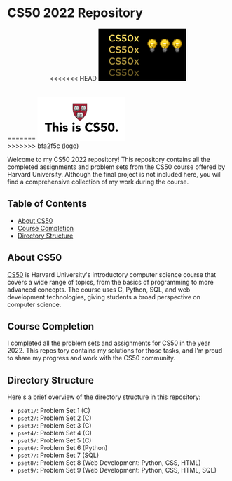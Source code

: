 # CS50 2022 Repository

<div align="center">
<<<<<<< HEAD
  <img src="cs50.jpg" width="200" alt="CS50 Logo" />
</div>

<br>
<br>
=======
  <img src="cs50.png/" width="200" alt="CS50 Logo" />
</div>

<br>
>>>>>>> bfa2f5c (logo)

Welcome to my CS50 2022 repository! This repository contains all the completed assignments and problem sets from the CS50 course offered by Harvard University. Although the final project is not included here, you will find a comprehensive collection of my work during the course.

## Table of Contents

- [About CS50](#about-cs50)
- [Course Completion](#course-completion)
- [Directory Structure](#directory-structure)

## About CS50

[CS50](https://cs50.harvard.edu/) is Harvard University's introductory computer science course that covers a wide range of topics, from the basics of programming to more advanced concepts. The course uses C, Python, SQL, and web development technologies, giving students a broad perspective on computer science.

## Course Completion

I completed all the problem sets and assignments for CS50 in the year 2022. This repository contains my solutions for those tasks, and I'm proud to share my progress and work with the CS50 community.

## Directory Structure

Here's a brief overview of the directory structure in this repository:

- `pset1/`: Problem Set 1 (C)
- `pset2/`: Problem Set 2 (C)
- `pset3/`: Problem Set 3 (C)
- `pset4/`: Problem Set 4 (C)
- `pset5/`: Problem Set 5 (C)
- `pset6/`: Problem Set 6 (Python)
- `pset7/`: Problem Set 7 (SQL)
- `pset8/`: Problem Set 8 (Web Development: Python, CSS, HTML)
- `pset9/`: Problem Set 9 (Web Development: Python, CSS, HTML, SQL)

